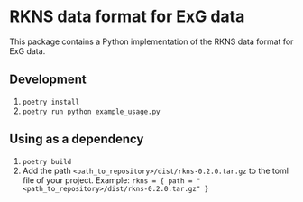 # RKNS data format for ExG data
This package contains a Python implementation of the RKNS data format for ExG data.

## Development
1. `poetry install`
2. `poetry run python example_usage.py`

## Using as a dependency
1. `poetry build`
2. Add the path `<path_to_repository>/dist/rkns-0.2.0.tar.gz` to the toml file of your project.
Example: `rkns = { path = "<path_to_repository>/dist/rkns-0.2.0.tar.gz" }`